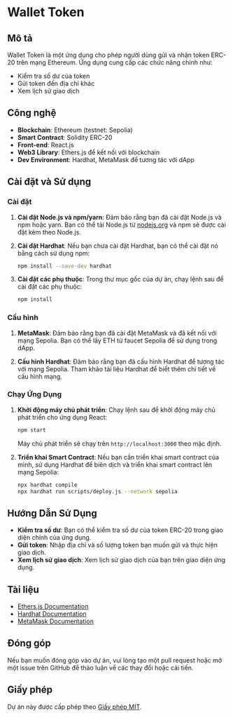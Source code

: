 # Wallet Token

## Mô tả

Wallet Token là một ứng dụng cho phép người dùng gửi và nhận token ERC-20 trên mạng Ethereum. Ứng dụng cung cấp các chức năng chính như:

- Kiểm tra số dư của token
- Gửi token đến địa chỉ khác
- Xem lịch sử giao dịch

## Công nghệ

- **Blockchain**: Ethereum (testnet: Sepolia)
- **Smart Contract**: Solidity ERC-20
- **Front-end**: React.js
- **Web3 Library**: Ethers.js để kết nối với blockchain
- **Dev Environment**: Hardhat, MetaMask để tương tác với dApp

## Cài đặt và Sử dụng

### Cài đặt

1. **Cài đặt Node.js và npm/yarn**: Đảm bảo rằng bạn đã cài đặt Node.js và npm hoặc yarn. Bạn có thể tải Node.js từ [nodejs.org](https://nodejs.org/) và npm sẽ được cài đặt kèm theo Node.js.

2. **Cài đặt Hardhat**: Nếu bạn chưa cài đặt Hardhat, bạn có thể cài đặt nó bằng cách sử dụng npm:

    ```bash
    npm install --save-dev hardhat
    ```

3. **Cài đặt các phụ thuộc**: Trong thư mục gốc của dự án, chạy lệnh sau để cài đặt các phụ thuộc:

    ```bash
    npm install
    ```

### Cấu hình

1. **MetaMask**: Đảm bảo rằng bạn đã cài đặt MetaMask và đã kết nối với mạng Sepolia. Bạn có thể lấy ETH từ faucet Sepolia để sử dụng trong dApp.

2. **Cấu hình Hardhat**: Đảm bảo rằng bạn đã cấu hình Hardhat để tương tác với mạng Sepolia. Tham khảo tài liệu Hardhat để biết thêm chi tiết về cấu hình mạng.

### Chạy Ứng Dụng

1. **Khởi động máy chủ phát triển**: Chạy lệnh sau để khởi động máy chủ phát triển cho ứng dụng React:

    ```bash
    npm start
    ```

    Máy chủ phát triển sẽ chạy trên `http://localhost:3000` theo mặc định.

2. **Triển khai Smart Contract**: Nếu bạn cần triển khai smart contract của mình, sử dụng Hardhat để biên dịch và triển khai smart contract lên mạng Sepolia:

    ```bash
    npx hardhat compile
    npx hardhat run scripts/deploy.js --network sepolia
    ```

## Hướng Dẫn Sử Dụng

- **Kiểm tra số dư**: Bạn có thể kiểm tra số dư của token ERC-20 trong giao diện chính của ứng dụng.
- **Gửi token**: Nhập địa chỉ và số lượng token bạn muốn gửi và thực hiện giao dịch.
- **Xem lịch sử giao dịch**: Xem lịch sử giao dịch của bạn trên giao diện ứng dụng.

## Tài liệu

- [Ethers.js Documentation](https://docs.ethers.io/v5/)
- [Hardhat Documentation](https://hardhat.org/getting-started/)
- [MetaMask Documentation](https://metamask.io/)

## Đóng góp

Nếu bạn muốn đóng góp vào dự án, vui lòng tạo một pull request hoặc mở một issue trên GitHub để thảo luận về các thay đổi hoặc cải tiến.

## Giấy phép

Dự án này được cấp phép theo [Giấy phép MIT](LICENSE).

